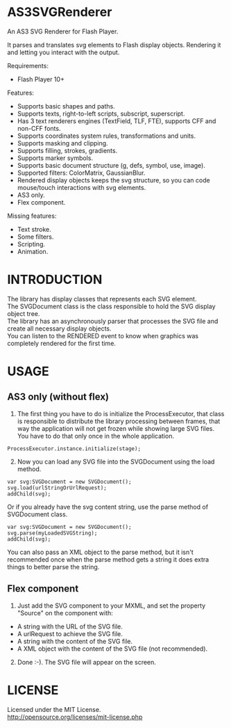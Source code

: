 AS3SVGRenderer
==============

An AS3 SVG Renderer for Flash Player.

It parses and translates svg elements to Flash display objects. Rendering it and letting you interact with the output.

Requirements:
* Flash Player 10+

Features:
* Supports basic shapes and paths.
* Supports texts, right-to-left scripts, subscript, superscript.
* Has 3 text renderers engines (TextField, TLF, FTE), supports CFF and non-CFF fonts.
* Supports coordinates system rules, transformations and units.
* Supports masking and clipping.
* Supports filling, strokes, gradients.
* Supports marker symbols.
* Supports basic document structure (g, defs, symbol, use, image).
* Supported filters: ColorMatrix, GaussianBlur.
* Rendered display objects keeps the svg structure, so you can code mouse/touch interactions with svg elements.
* AS3 only.
* Flex component.

Missing features:
* Text stroke.
* Some filters.
* Scripting.
* Animation.

INTRODUCTION
==============

The library has display classes that represents each SVG element.  
The SVGDocument class is the class responsible to hold the SVG display object tree.  
The library has an asynchronously parser that processes the SVG file and create all necessary display objects.  
You can listen to the RENDERED event to know when graphics was completely rendered for the first time.  

USAGE
==============

AS3 only (without flex)
----------

1. The first thing you have to do is initialize the ProcessExecutor, that class is responsible to distribute the library processing between frames, that way the application will not get frozen while showing large SVG files. You have to do that only once in the whole application.  
```AS3
ProcessExecutor.instance.initialize(stage);  
```

2. Now you can load any SVG file into the SVGDocument using the load method.  
```AS3
var svg:SVGDocument = new SVGDocument();  
svg.load(urlStringOrUrlRequest);  
addChild(svg);  
```
Or if you already have the svg content string, use the parse method of SVGDocument class.  
```AS3  
var svg:SVGDocument = new SVGDocument();  
svg.parse(myLoadedSVGString);  
addChild(svg);   
```
You can also pass an XML object to the parse method, but it isn't recommended once when the parse method gets a string it does extra things to better parse the string.

Flex component
----------

1. Just add the SVG component to your MXML, and set the property "Source" on the component with:
  * A string with the URL of the SVG file.
  * A urlRequest to achieve the SVG file.
  * A string with the content of the SVG file.
  * A XML object with the content of the SVG file (not recommended).

2. Done :-). The SVG file will appear on the screen.

LICENSE
==============
Licensed under the MIT License.  
http://opensource.org/licenses/mit-license.php

